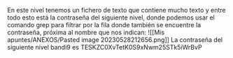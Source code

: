 En este nivel tenemos un fichero de texto que contiene mucho texto y entre todo esto está la contraseña del siguiente nivel, donde podemos usar el comando grep para filtrar por la fila donde también se encuentre la contraseña, próxima al nombre que nos indican:
![[Mis apuntes/ANEXOS/Pasted image 20230528212656.png]]
La contraseña del siguiente nivel bandi9 es TESKZC0XvTetK0S9xNwm25STk5iWrBvP